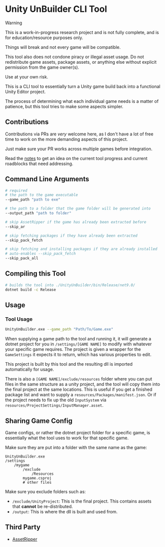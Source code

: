 # Unity UnBuilder CLI Tool

> [!WARNING]  
> This is a work-in-progress research project and is not fully complete,
> and is for education/resource purposes only.
>
> Things will break and not every game will be compatible.
>
> This tool also does not condone piracy or illegal asset usage.
> Do not redistribute game assets, package assets, or anything else without
> explicit permission from the game owner(s).
>
> Use at your own risk.

This is a CLI tool to essentially turn a Unity game build back into a functional Unity Editor project.

The process of determining what each individual game needs is a matter of patience, but this tool tries
to make some aspects simpler.

## Contributions

Contributions via PRs are *very* welcome here, as I don't have a lot of free time to work on the more demanding aspects of this project.

Just make sure your PR works across multiple games before integration.

Read the [notes](notes.md) to get an idea on the current tool progress and current roadblocks that need addressing.


## Command Line Arguments
```bash
# required
# the path to the game executable
--game_path "path to exe"

# the path to a folder that the game folder will be generated into
--output_path "path to folder"

# skip AssetRipper if the game has already been extracted before
--skip_ar

# skip fetching packages if they have already been extracted
--skip_pack_fetch

# skip fetching and installing packages if they are already installed
# auto-enables --skip_pack_fetch
--skip_pack_all
```

## Compiling this Tool

```bash
# builds the tool into ./UnityUnBuilder/bin/Release/net9.0/
dotnet build -c Release
```

## Usage

### Tool Usage

```bash
UnityUnBuilder.exe --game_path "Path/To/Game.exe"
```

When supplying a game path to the tool and running it, it will generate a dotnet project for you in `/settings/[GAME NAME]` to modify with whatever your specific game requires.
The project is given a wrapper for the `GameSettings` it expects it to return, which has various properties to edit.

This project is built by this tool and the resulting dll is imported automatically for usage.

There is also a `[GAME NAME]/exclude/resources` folder where you can put files in the same structure as a unity project, and the tool will copy them into
the final project at the same locations. This is useful if you get a finished package list and want to supply a `resources/Packages/manifest.json`. Or if
the project needs to fix up the old `InputSystem` via `resources/ProjectSettings/InputManager.asset`.

## Sharing Game Config

Game configs, or rather the dotnet project folder for a specific game, is essentially what the tool uses to work for that specific game.

Make sure they are put into a folder with the same name as the game:
```
UnityUnBuilder.exe
/settings
    /mygame
        /exclude
            /Resources
        mygame.csproj
        # other files
```

Make sure you exclude folders such as:
- `/exclude/UnityProject`: This is the final project. This contains assets that **cannot** be re-distributed.
- `/output`: This is where the dll is built and used from.

## Third Party

- [AssetRipper](https://github.com/AssetRipper/AssetRipper)
